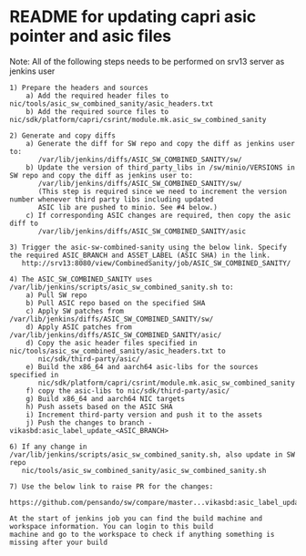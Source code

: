 README for updating capri asic pointer and asic files
=====================================================
Note: All of the following steps needs to be performed on srv13 server as jenkins user

    1) Prepare the headers and sources
        a) Add the required header files to nic/tools/asic_sw_combined_sanity/asic_headers.txt
        b) Add the required source files to nic/sdk/platform/capri/csrint/module.mk.asic_sw_combined_sanity

    2) Generate and copy diffs
        a) Generate the diff for SW repo and copy the diff as jenkins user to:
           /var/lib/jenkins/diffs/ASIC_SW_COMBINED_SANITY/sw/
        b) Update the version of third_party_libs in /sw/minio/VERSIONS in SW repo and copy the diff as jenkins user to:
           /var/lib/jenkins/diffs/ASIC_SW_COMBINED_SANITY/sw/
           (This step is required since we need to increment the version number whenever third party libs including updated
           ASIC lib are pushed to minio. See #4 below.)
        c) If corresponding ASIC changes are required, then copy the asic diff to
           /var/lib/jenkins/diffs/ASIC_SW_COMBINED_SANITY/asic

    3) Trigger the asic-sw-combined-sanity using the below link. Specify the required ASIC_BRANCH and ASSET_LABEL (ASIC SHA) in the link.
       http://srv13:8080/view/CombinedSanity/job/ASIC_SW_COMBINED_SANITY/

    4) The ASIC_SW_COMBINED_SANITY uses /var/lib/jenkins/scripts/asic_sw_combined_sanity.sh to:
        a) Pull SW repo
        b) Pull ASIC repo based on the specified SHA
        c) Apply SW patches from /var/lib/jenkins/diffs/ASIC_SW_COMBINED_SANITY/sw/
        d) Apply ASIC patches from /var/lib/jenkins/diffs/ASIC_SW_COMBINED_SANITY/asic/
        d) Copy the asic header files specified in nic/tools/asic_sw_combined_sanity/asic_headers.txt to
           nic/sdk/third-party/asic/
        e) Build the x86_64 and aarch64 asic-libs for the sources specified in
           nic/sdk/platform/capri/csrint/module.mk.asic_sw_combined_sanity
        f) copy the asic-libs to nic/sdk/third-party/asic/
        g) Build x86_64 and aarch64 NIC targets
        h) Push assets based on the ASIC SHA
        i) Increment third-party version and push it to the assets
        j) Push the changes to branch - vikasbd:asic_label_update_<ASIC_BRANCH>

    6) If any change in /var/lib/jenkins/scripts/asic_sw_combined_sanity.sh, also update in SW repo
       nic/tools/asic_sw_combined_sanity/asic_sw_combined_sanity.sh

    7) Use the below link to raise PR for the changes:
       https://github.com/pensando/sw/compare/master...vikasbd:asic_label_update_<ASIC_BRANCH>

    At the start of jenkins job you can find the build machine and workspace information. You can login to this build
    machine and go to the workspace to check if anything something is missing after your build
